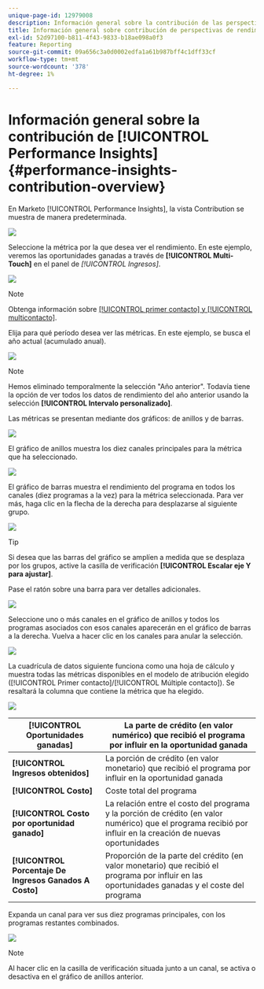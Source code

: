 ```yaml
---
unique-page-id: 12979008
description: Información general sobre la contribución de las perspectivas de rendimiento - Documentos de Marketo - Documentación del producto
title: Información general sobre contribución de perspectivas de rendimiento
exl-id: 52d97100-b811-4f43-9833-b18ae098a0f3
feature: Reporting
source-git-commit: 09a656c3a0d0002edfa1a61b987bff4c1dff33cf
workflow-type: tm+mt
source-wordcount: '378'
ht-degree: 1%

---
```


# Información general sobre la contribución de [!UICONTROL Performance Insights] {#performance-insights-contribution-overview}

En Marketo [!UICONTROL Performance Insights], la vista Contribution se muestra de manera predeterminada.

![](assets/one-1.png)

Seleccione la métrica por la que desea ver el rendimiento. En este ejemplo, veremos las oportunidades ganadas a través de **[!UICONTROL Multi-Touch]** en el panel de _[!UICONTROL Ingresos]_.

![](assets/2.png)

>[!NOTE]
>
>Obtenga información sobre [[!UICONTROL primer contacto] y [!UICONTROL multicontacto]](/help/marketo/product-docs/reporting/revenue-cycle-analytics/revenue-tools/attribution/understanding-attribution.md).

Elija para qué período desea ver las métricas. En este ejemplo, se busca el año actual (acumulado anual).

![](assets/3-1.png)

>[!NOTE]
>
>Hemos eliminado temporalmente la selección &quot;Año anterior&quot;. Todavía tiene la opción de ver todos los datos de rendimiento del año anterior usando la selección **[!UICONTROL Intervalo personalizado]**.

Las métricas se presentan mediante dos gráficos: de anillos y de barras.

![](assets/four.png)

El gráfico de anillos muestra los diez canales principales para la métrica que ha seleccionado.

![](assets/5-1.png)

El gráfico de barras muestra el rendimiento del programa en todos los canales (diez programas a la vez) para la métrica seleccionada. Para ver más, haga clic en la flecha de la derecha para desplazarse al siguiente grupo.

![](assets/six.png)

>[!TIP]
>
>Si desea que las barras del gráfico se amplíen a medida que se desplaza por los grupos, active la casilla de verificación **[!UICONTROL Escalar eje Y para ajustar]**.

Pase el ratón sobre una barra para ver detalles adicionales.

![](assets/seven.png)

Seleccione uno o más canales en el gráfico de anillos y todos los programas asociados con esos canales aparecerán en el gráfico de barras a la derecha. Vuelva a hacer clic en los canales para anular la selección.

![](assets/eight.png)

La cuadrícula de datos siguiente funciona como una hoja de cálculo y muestra todas las métricas disponibles en el modelo de atribución elegido ([!UICONTROL Primer contacto]/[!UICONTROL Múltiple contacto]). Se resaltará la columna que contiene la métrica que ha elegido.

![](assets/9.png)

| **[!UICONTROL Oportunidades ganadas]** | La parte de crédito (en valor numérico) que recibió el programa por influir en la oportunidad ganada |
|---|---|
| **[!UICONTROL Ingresos obtenidos]** | La porción de crédito (en valor monetario) que recibió el programa por influir en la oportunidad ganada |
| **[!UICONTROL Costo]** | Coste total del programa |
| **[!UICONTROL Costo por oportunidad ganado]** | La relación entre el costo del programa y la porción de crédito (en valor numérico) que el programa recibió por influir en la creación de nuevas oportunidades |
| **[!UICONTROL Porcentaje De Ingresos Ganados A Costo]** | Proporción de la parte del crédito (en valor monetario) que recibió el programa por influir en las oportunidades ganadas y el coste del programa |

Expanda un canal para ver sus diez programas principales, con los programas restantes combinados.

![](assets/10.png)

>[!NOTE]
>
>Al hacer clic en la casilla de verificación situada junto a un canal, se activa o desactiva en el gráfico de anillos anterior.
